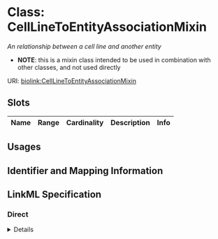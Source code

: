 # Class: CellLineToEntityAssociationMixin
_An relationship between a cell line and another entity_




* __NOTE__: this is a mixin class intended to be used in combination with other classes, and not used directly


URI: [biolink:CellLineToEntityAssociationMixin](https://w3id.org/biolink/vocab/CellLineToEntityAssociationMixin)



<!-- no inheritance hierarchy -->



## Slots

| Name | Range | Cardinality | Description  | Info |
| ---  | --- | --- | --- | --- |


## Usages



## Identifier and Mapping Information









## LinkML Specification

<!-- TODO: investigate https://stackoverflow.com/questions/37606292/how-to-create-tabbed-code-blocks-in-mkdocs-or-sphinx -->

### Direct

<details>
```yaml
name: cell line to entity association mixin
description: An relationship between a cell line and another entity
from_schema: https://w3id.org/biolink/biolink-model
mixin: true
slot_usage:
  subject:
    name: subject
    range: cell line
defining_slots:
- subject

```
</details>

### Induced

<details>
```yaml
name: cell line to entity association mixin
description: An relationship between a cell line and another entity
from_schema: https://w3id.org/biolink/biolink-model
mixin: true
slot_usage:
  subject:
    name: subject
    range: cell line
defining_slots:
- subject

```
</details>